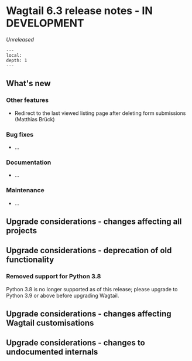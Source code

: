 # Wagtail 6.3 release notes - IN DEVELOPMENT

_Unreleased_

```{contents}
---
local:
depth: 1
---
```

## What's new

### Other features

 * Redirect to the last viewed listing page after deleting form submissions (Matthias Brück)

### Bug fixes

 * ...

### Documentation

 * ...

### Maintenance

 * ...


## Upgrade considerations - changes affecting all projects

## Upgrade considerations - deprecation of old functionality

### Removed support for Python 3.8

Python 3.8 is no longer supported as of this release; please upgrade to Python 3.9 or above before upgrading Wagtail.

## Upgrade considerations - changes affecting Wagtail customisations

## Upgrade considerations - changes to undocumented internals

